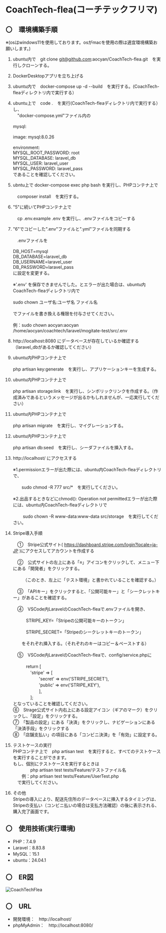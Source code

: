 # CoachTech-flea(コーチテックフリマ)
## 〇　環境構築手順  
※(osはwindows11を使用しております。osがmacを使用の際は適宜環境構築お願いします。)
1. ubuntu内で　git clone git@github.com:aocyan/CoachTech-flea.git　を実行しクローンする。

2. DockerDesktopアプリを立ち上げる
   
3. ubuntu内で　docker-compose up -d --build　を実行する。(CoachTech-fleaディレクトリ内で実行する）
   
4. ubuntu上で　code .　を実行(CoachTech-fleaディレクトリ内で実行する）し、  
　"docker-compose.yml"ファイル内の<br>  
    mysql:<br>  
        image: mysql:8.0.26<br>  
        environment:<br>
            MYSQL_ROOT_PASSWORD: root<br>
            MYSQL_DATABASE: laravel_db<br>
            MYSQL_USER: laravel_user<br>
            MYSQL_PASSWORD: laravel_pass<br>
であることを確認してください。

5. ubntu上で docker-compose exec php bash を実行し、PHPコンテナ上で<br>  
　composer install　を実行する。
  
6. "5"に続いてPHPコンテナ上で<br>  
　cp .env.example .env を実行し、.envファイルをコピーする
  
7. "6"でコピーした".env"ファイルと".yml"ファイルを同期する<br>  
　.envファイルを<br>  
     DB_HOST=mysql<br>
     DB_DATABASE=laravel_db<br>
     DB_USERNAME=laravel_user<br>
     DB_PASSWORD=laravel_pass<br>
 に設定を変更する。<br>  
 ※'.env' を保存できませんでした。とエラーが出た場合は、ubuntu内CoachTech-fleaディレクトリ内で<br>  
   sudo chown ユーザ名:ユーザ名 ファイル名<br>  
   でファイルを書き換える権限を付与させてください。<br>  
   例：sudo chown aocyan:aocyan /home/aocyan/coachtech/laravel/mogitate-test/src/.env
     
8. http://localhost:8080 にデータベースが存在しているか確認する（laravel_dbがあるか確認してください）<br>

9. ubuntu内PHPコンテナ上で<br>  
  php artisan key:generate　を実行し、アプリケーションキーを生成する。
  
10. ubuntu内PHPコンテナ上で<br>  
  php artisan storage:link　を実行し、シンボリックリンクを作成する。（作成済みであるというメッセージが出るかもしれませんが、一応実行してください）
 
12. ubuntu内PHPコンテナ上で<br>  
  php artisan migrate　を実行し、マイグレーションする。
  
13. ubuntu内PHPコンテナ上で<br>  
  php artisan db:seed　を実行し、シーダファイルを挿入する。
  
14. http://localhost/ にアクセスする<br>  
  ※1.permissionエラーが出た際には、ubuntu内CoachTech-fleaディレクトリで、<br>  
 　　sudo chmod -R 777 src/*　を実行してください。<br>  
  ※2.出品するときなどにchmod(): Operation not permittedエラーが出た際には、ubuntu内CoachTech-fleaディレクトリで<br>  
　　 sudo chown -R www-data:www-data src/storage　を実行してください。
  
15. Stripe導入手順<br>  
　①　Stripe公式サイト( https://dashboard.stripe.com/login?locale=ja-JP )にアクセスしてアカウントを作成する<br>  
　②　公式サイトの左上にある「≡」アイコンをクリックして、メニュー下にある「開発者」をクリックする。<br>  
　　 （このとき、左上に「テスト環境」と書かれていることを確認する。）<br>  
　③　「APIキー」をクリックすると、「公開可能キー」と「シークレットキー」があることを確認する。<br>  
　④　VSCode内LaravelのCoachTech-fleaで.envファイルを開き、<br>  
　　　STRIPE_KEY=「Stripeの公開可能キーのトークン」<br>  
　　　STRIPE_SECRET=「Stripeのシークレットキーのトークン」<br>  
　　をそれぞれ挿入する。（それぞれのキーはコピー＆ペーストする）<br>  
　⑤　VSCode内LaravelのCoachTech-fleaで、config/service.phpに<br>  
　　　return [    
　　　　'stripe' => [  
    　　　　　　'secret' => env('STRIPE_SECRET'),  
    　　　　　　'public' => env('STRIPE_KEY'),  
    　　　　　　],    
    　　　　];  
    となっていることを確認してください。<br>
  ⑥　Strage公式サイト内右上にある設定アイコン（ギアのマーク）をクリックし、「設定」をクリックする。<br>
  ⑦　「製品の設定」にある「決済」をクリックし、ナビゲーションにある「決済手段」をクリックする<br>
  ⑧　「店舗支払い」の項目にある「コンビニ決済」を「有効」に設定する。

16. テストケースの実行<br>
  PHPコンテナ上で　php artisan test　を実行すると、すべてのテストケースを実行することができます。<br>
  もし、個別にテストケースを実行するときは<br>
　　　　php artisan test tests/Feature/テストファイル名<br>
　　例：php artisan test tests/Feature/UserTest.php<br>
　で実行してください。

17. その他<br>
  Stripeの導入により、配送先住所のデータベースに挿入するタイミングは、Stripeの支払い（コンビニ払いの場合は支払方法確認）の後に表示される、購入完了画面です。
   
## 〇　使用技術(実行環境)
* PHP：7.4.9
* Laravel：8.83.8
* MySQL：15.1
* ubuntu：24.04.1

## 〇　ER図
![CoachTechFlea](https://github.com/user-attachments/assets/2e2835f2-3649-4eb9-84bf-21c071158ee7)

## 〇　URL
* 開発環境：　http://localhost/
* phpMyAdmin：　http://localhost:8080/
